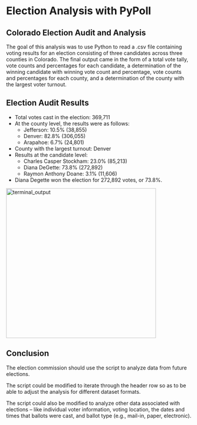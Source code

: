 # Election Analysis with PyPoll
## Colorado Election Audit and Analysis
The goal of this analysis was to use Python to read a .csv file containing voting results for an election consisting of three candidates across three counties in Colorado. The final output came in the form of a total vote tally, vote counts and percentages for each candidate, a determination of the winning candidate with winning vote count and percentage, vote counts and percentages for each county, and a determination of the county with the largest voter turnout.

## Election Audit Results
* Total votes cast in the election: 369,711
* At the county level, the results were as follows:
  * Jefferson: 10.5% (38,855)
  * Denver: 82.8% (306,055)
  * Arapahoe: 6.7% (24,801)
* County with the largest turnout: Denver
* Results at the candidate level:
  * Charles Casper Stockham: 23.0% (85,213)
  * Diana DeGette: 73.8% (272,892)
  * Raymon Anthony Doane: 3.1% (11,606)
* Diana Degette won the election for 272,892 votes, or 73.8%.

<img width="406" alt="terminal_output" src="https://user-images.githubusercontent.com/100387078/159139639-7b864a5c-a829-4f53-a80f-139fa45baa28.png">



## Conclusion
The election commission should use the script to analyze data from future elections. 

The script could be modified to iterate through the header row so as to be able to adjust the analysis for different dataset formats.

The script could also be modified to analyze other data associated with elections – like individual voter information, voting location, the dates and times that ballots were cast, and ballot type (e.g., mail-in, paper, electronic).
